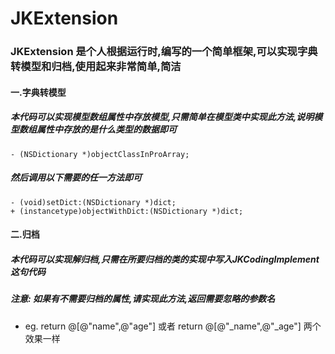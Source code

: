 # JKExtension
### JKExtension 是个人根据运行时,编写的一个简单框架,可以实现字典转模型和归档,使用起来非常简单,简洁
#### 一.字典转模型
##### 本代码可以实现模型数组属性中存放模型,只需简单在模型类中实现此方法,说明模型数组属性中存放的是什么类型的数据即可
```
- (NSDictionary *)objectClassInProArray;
```
##### 然后调用以下需要的任一方法即可
```
- (void)setDict:(NSDictionary *)dict;
+ (instancetype)objectWithDict:(NSDictionary *)dict;
```
#### 二.归档
##### 本代码可以实现解归档,只需在所要归档的类的实现中写入JKCodingImplement这句代码
##### 注意: 如果有不需要归档的属性,请实现此方法,返回需要忽略的参数名 
* eg. return @[@"name",@"age"] 或者 return @[@"_name",@"_age"] 两个效果一样
